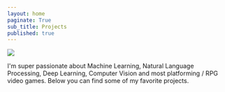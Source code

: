 ```yaml
---
layout: home
paginate: True
sub_title: Projects
published: true
---
```


![](/images/projetcs.jpeg)

I'm super passionate about Machine Learning, Natural Language Processing, Deep Learning, Computer Vision and most platforming / RPG video games. Below you can find some of my favorite projects.
